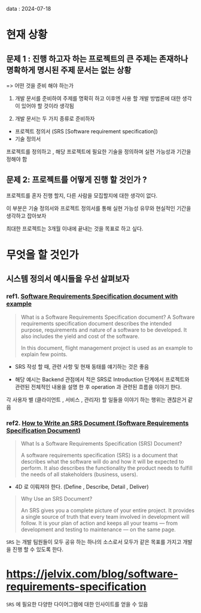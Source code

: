data : 2024-07-18

# 현재 상황

## 문제 1 : 진행 하고자 하는 프로젝트의 큰 주제는 존재하나 명확하게 명시된 주제 문서는 없는 상황

=> 어떤 것을 준비 해야 하는가

1. 개발 문서를 준비하여 주제를 명확히 하고 이후엔 사용 할 개발 방법론에 대한 생각이 있어야 할 것이라 생각됨

2. 개발 문서는 두 가지 종류로 준비하자

- 프로젝트 정의서 (SRS [Software requirement specification])
- 기술 정의서

프로젝트를 정의하고 , 해당 프로젝트에 필요한 기술을 정의하며 실현 가능성과 기간을 정해야 함

## 문제 2: 프로젝트를 어떻게 진행 할 것인가 ?

프로젝트를 혼자 진행 할지, 다른 사람을 모집할지에 대한 생각이 없다.

이 부분은 기술 정의서와 프로젝트 정의서를 통해 실현 가능성 유무와 현실적인 기간을 생각하고 잡아보자

최대한 프로젝트는 3개월 이내에 끝내는 것을 목표로 하고 싶다.

# 무엇을 할 것인가

## 시스템 정의서 예시들을 우선 살펴보자

### ref1. [Software Requirements Specification document with example](https://krazytech.com/projects/sample-software-requirements-specificationsrs-report-airline-database)

> What is a Software Requirements Specification document?
> A Software requirements specification document describes the intended purpose, requirements and nature of a software to be developed. It also includes the yield and cost of the software.
>
> In this document, flight management project is used as an example to explain few points.

- SRS 작성 할 때, 관련 사항 및 현재 동태를 얘기하는 것은 좋음

- 해당 예시는 Backend 관점에서 적은 SRS로 Introduction 단계에서 프로젝트와 관련된 전체적인 내용을 설명 한 후 operation 과 관련된 흐름을 이야기 한다.

각 사용자 별 (클라이언트 , 서비스 , 관리자) 할 일들을 이야기 하는 행위는 괜찮은거 같음

### ref2. [How to Write an SRS Document (Software Requirements Specification Document)](https://www.perforce.com/blog/alm/how-write-software-requirements-specification-srs-document)

> What Is a Software Requirements Specification (SRS) Document?
>
> A software requirements specification (SRS) is a document that describes what the software will do and how it will be expected to perform. It also describes the functionality the product needs to fulfill the needs of all stakeholders (business, users).

- 4D 로 이뤄져야 한다. (Define , Describe, Detail , Deliver)

> Why Use an SRS Document?
>
> An SRS gives you a complete picture of your entire project. It provides a single source of truth that every team involved in development will follow. It is your plan of action and keeps all your teams — from development and testing to maintenance — on the same page.

`SRS` 는 개발 팀원들이 모두 공유 하는 하나의 소스로서 모두가 같은 목표를 가지고 개발을 진행 할 수 있도록 한다.

# https://jelvix.com/blog/software-requirements-specification

`SRS` 에 필요한 다양한 다이어그램에 대한 인사이트를 얻을 수 있음
